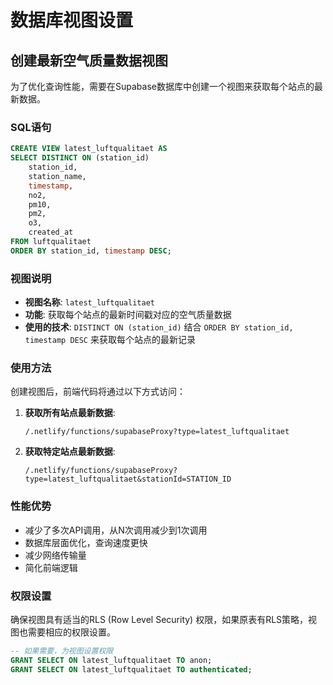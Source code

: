 # 数据库视图设置

## 创建最新空气质量数据视图

为了优化查询性能，需要在Supabase数据库中创建一个视图来获取每个站点的最新数据。

### SQL语句

```sql
CREATE VIEW latest_luftqualitaet AS
SELECT DISTINCT ON (station_id) 
    station_id,
    station_name,
    timestamp,
    no2,
    pm10,
    pm2,
    o3,
    created_at
FROM luftqualitaet 
ORDER BY station_id, timestamp DESC;
```

### 视图说明

- **视图名称**: `latest_luftqualitaet`
- **功能**: 获取每个站点的最新时间戳对应的空气质量数据
- **使用的技术**: `DISTINCT ON (station_id)` 结合 `ORDER BY station_id, timestamp DESC` 来获取每个站点的最新记录

### 使用方法

创建视图后，前端代码将通过以下方式访问：

1. **获取所有站点最新数据**:
   ```
   /.netlify/functions/supabaseProxy?type=latest_luftqualitaet
   ```

2. **获取特定站点最新数据**:
   ```
   /.netlify/functions/supabaseProxy?type=latest_luftqualitaet&stationId=STATION_ID
   ```

### 性能优势

- 减少了多次API调用，从N次调用减少到1次调用
- 数据库层面优化，查询速度更快
- 减少网络传输量
- 简化前端逻辑

### 权限设置

确保视图具有适当的RLS (Row Level Security) 权限，如果原表有RLS策略，视图也需要相应的权限设置。

```sql
-- 如果需要，为视图设置权限
GRANT SELECT ON latest_luftqualitaet TO anon;
GRANT SELECT ON latest_luftqualitaet TO authenticated;
```